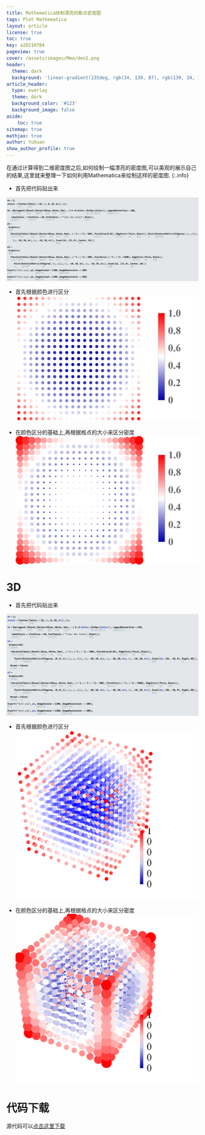 ```yaml
---
title: Mathematica绘制漂亮的散点密度图  
tags: Plot Mathematica
layout: article
license: true
toc: true
key: a20210704
pageview: true
cover: /assets/images/Mma/den2.png
header:
  theme: dark
  background: 'linear-gradient(135deg, rgb(34, 139, 87), rgb(139, 34, 139))'
article_header:
  type: overlay
  theme: dark
  background_color: '#123'
  background_image: false
aside:
    toc: true
sitemap: true
mathjax: true
author: YuXuan
show_author_profile: true
---
```

在通过计算得到二维密度图之后,如何绘制一幅漂亮的密度图,可以美观的展示自己的结果,这里就来整理一下如何利用Mathematica来绘制这样的密度图.
{:.info}
<!--more-->
- 首先把代码贴出来

![png](/assets/images/Mma/den1-code.png)

- 首先根据颜色进行区分
![png](/assets/images/Mma/den1.png)

- 在颜色区分的基础上,再根据格点的大小来区分密度
![png](/assets/images/Mma/den2.png)

# 3D
- 首先把代码贴出来

![png](/assets/images/Mma/den3-code.png)

- 首先根据颜色进行区分
![png](/assets/images/Mma/den3.png)

- 在颜色区分的基础上,再根据格点的大小来区分密度
![png](/assets/images/Mma/den4.png)

# 代码下载
源代码可以[点击这里下载](/assets/data/mma-density.nb)


